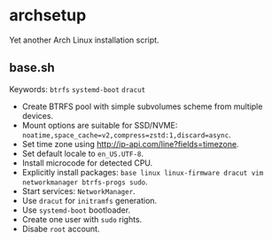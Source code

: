 # archsetup

Yet another Arch Linux installation script.

## base.sh

Keywords: `btrfs` `systemd-boot` `dracut`

- Create BTRFS pool with simple subvolumes scheme from multiple devices.
- Mount options are suitable for SSD/NVME: `noatime,space_cache=v2,compress=zstd:1,discard=async`.
- Set time zone using http://ip-api.com/line?fields=timezone.
- Set default locale to `en_US.UTF-8`.
- Install microcode for detected CPU.
- Explicitly install packages: `base linux linux-firmware dracut vim networkmanager btrfs-progs sudo`.
- Start services: `NetworkManager`.
- Use `dracut` for `initramfs` generation.
- Use `systemd-boot` bootloader.
- Create one user with `sudo` rights.
- Disabe `root` account.
